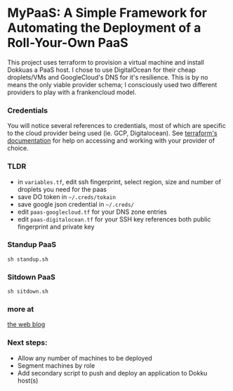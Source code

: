 # MyPaaS:  A Simple Framework for Automating the Deployment of a Roll-Your-Own PaaS

This project uses terraform to provision a virtual machine and install Dokkuas a PaaS host.  I chose to use DigitalOcean for their cheap droplets/VMs and GoogleCloud's DNS for it's resilience.  This is by no means the only viable provider schema; I consciously used two different providers to play with a frankencloud model.

### Credentials

You will notice several references to credentials, most of which are specific to the cloud provider being used (ie. GCP, Digitalocean).  See [terraform's documentation](https://www.terraform.io/docs/providers/index.html) for help on accessing and working with your provider of choice.

### TLDR
* in `variables.tf`, edit ssh fingerprint, select region, size and number of droplets you need for the paas
* save DO token in `~/.creds/tokain`
* save google json credential in `~/.creds/`
* edit `paas-googlecloud.tf` for your DNS zone entries
* edit `paas-digitalocean.tf` for your SSH key references both public fingerprint and private key

### Standup PaaS
```
sh standup.sh
```
### Sitdown PaaS
```
sh sitdown.sh
```

### more at
[the web blog](http://blog.pantageo.us/deploying-my-very-own-paas.html)

### Next steps:

  * Allow any number of machines to be deployed
  * Segment machines by role
  * Add secondary script to push and deploy an application to Dokku host(s)